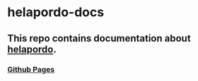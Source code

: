 # helapordo-docs

## This repo contains documentation about [helapordo](https://github.com/jgabaut/helapordo).

### [Github Pages](https://jgabaut.github.io/helapordo-docs/)
